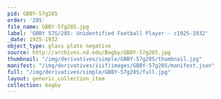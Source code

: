 ```yaml
---
pid: GBBY-57g285
order: '285'
file_name: GBBY-57g285.jpg
label: 'GBBY 57G/285: Unidentified Football Player - c1925-1932'
_date: 1925-1932
object_type: glass plate negative
source: http://archives.nd.edu/Bagby/GBBY-57g285.jpg
thumbnail: "/img/derivatives/simple/GBBY-57g285/thumbnail.jpg"
manifest: "/img/derivatives/iiif/images/GBBY-57g285/manifest.json"
full: "/img/derivatives/simple/GBBY-57g285/full.jpg"
layout: generic_collection_item
collection: bagby
---
```

